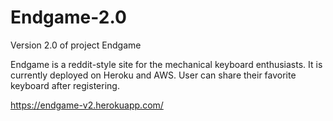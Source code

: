 # Endgame-2.0
Version 2.0 of project Endgame

Endgame is a reddit-style site for the mechanical keyboard enthusiasts. It is currently deployed on Heroku and AWS.
User can share their favorite keyboard after registering.

https://endgame-v2.herokuapp.com/
